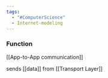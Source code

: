 ```yaml
---
tags:
  - "#ComputerScience"
  - Internet-modeling
---
```


### Function
[[App-to-App communication]]

 sends [[data]] from [[Transport Layer]]